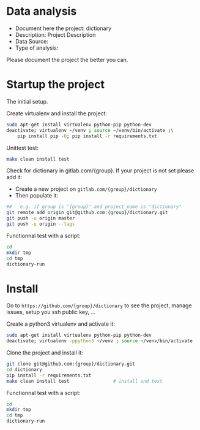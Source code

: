 # Data analysis
- Document here the project: dictionary
- Description: Project Description
- Data Source:
- Type of analysis:

Please document the project the better you can.

# Startup the project

The initial setup.

Create virtualenv and install the project:
```bash
sudo apt-get install virtualenv python-pip python-dev
deactivate; virtualenv ~/venv ; source ~/venv/bin/activate ;\
    pip install pip -U; pip install -r requirements.txt
```

Unittest test:
```bash
make clean install test
```

Check for dictionary in gitlab.com/{group}.
If your project is not set please add it:

- Create a new project on `gitlab.com/{group}/dictionary`
- Then populate it:

```bash
##   e.g. if group is "{group}" and project_name is "dictionary"
git remote add origin git@github.com:{group}/dictionary.git
git push -u origin master
git push -u origin --tags
```

Functionnal test with a script:

```bash
cd
mkdir tmp
cd tmp
dictionary-run
```

# Install

Go to `https://github.com/{group}/dictionary` to see the project, manage issues,
setup you ssh public key, ...

Create a python3 virtualenv and activate it:

```bash
sudo apt-get install virtualenv python-pip python-dev
deactivate; virtualenv -ppython3 ~/venv ; source ~/venv/bin/activate
```

Clone the project and install it:

```bash
git clone git@github.com:{group}/dictionary.git
cd dictionary
pip install -r requirements.txt
make clean install test                # install and test
```
Functionnal test with a script:

```bash
cd
mkdir tmp
cd tmp
dictionary-run
```
